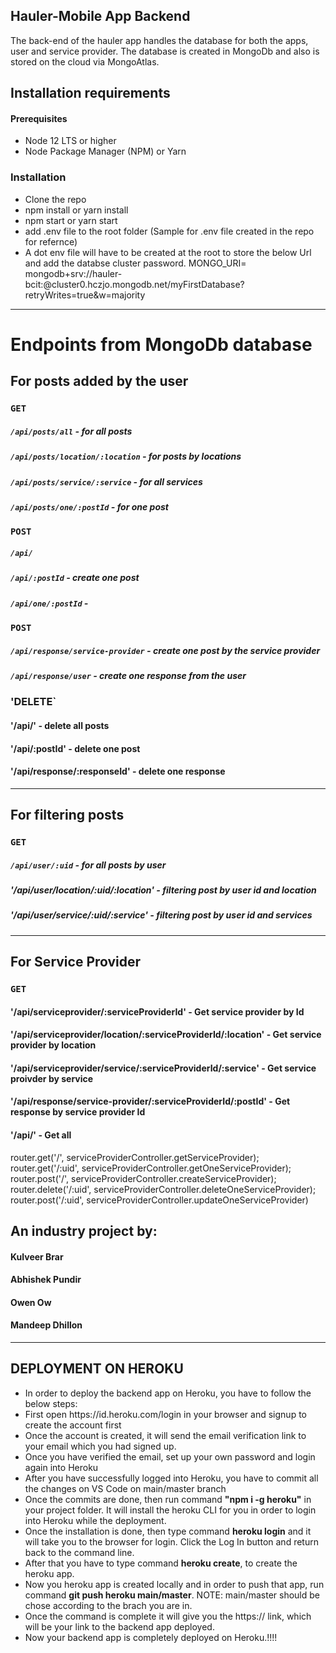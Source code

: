 ## Hauler-Mobile App Backend
The back-end of the hauler app handles the database for both the apps, user and service provider. The database is created in MongoDb and also is stored on the cloud via MongoAtlas.

## Installation requirements

#### Prerequisites
- Node 12 LTS or higher
- Node Package Manager (NPM) or Yarn

### Installation
- Clone the repo
- npm install or yarn install
- npm start or yarn start
- add .env file to the root folder (Sample for .env file created in the repo for refernce)
- A dot env file will have to be created at the root to store the below Url and add the databse cluster password.
    MONGO_URI= mongodb+srv://hauler-bcit:<password>@cluster0.hczjo.mongodb.net/myFirstDatabase?retryWrites=true&w=majority

<hr />

# Endpoints from MongoDb database

## For posts added by the user

### `GET`

 ##### `/api/posts/all` - for all posts
 ##### `/api/posts/location/:location` - for posts by locations
 ##### `/api/posts/service/:service` - for all services
 ##### `/api/posts/one/:postId` - for one post


### `POST`

 ##### `/api/`
 ##### `/api/:postId` - create one post
 ##### `/api/one/:postId` - 


### `POST`

 ##### `/api/response/service-provider` - create one post by the service provider
 ##### `/api/response/user` - create one response from the user

 ### 'DELETE`

  #### '/api/' - delete all posts
  #### '/api/:postId'  - delete one post
  #### '/api/response/:responseId' - delete one response

<hr />

## For filtering posts

### `GET`

 ##### `/api/user/:uid` - for all posts by user
 ##### '/api/user/location/:uid/:location' - filtering post by user id and location
 ##### '/api/user/service/:uid/:service' - filtering post by user id and services
 
<hr />
 
## For Service Provider

### `GET`

 #### '/api/serviceprovider/:serviceProviderId' - Get service provider by Id
 #### '/api/serviceprovider/location/:serviceProviderId/:location' - Get service provider by location
 #### '/api/serviceprovider/service/:serviceProviderId/:service' - Get service proivder by service
 #### '/api/response/service-provider/:serviceProviderId/:postId' - Get response by service provider Id


#### '/api/' - Get all 

router.get('/', serviceProviderController.getServiceProvider);
router.get('/:uid', serviceProviderController.getOneServiceProvider);
router.post('/', serviceProviderController.createServiceProvider);
router.delete('/:uid', serviceProviderController.deleteOneServiceProvider);
router.post('/:uid', serviceProviderController.updateOneServiceProvider)





## An industry project by:

#### Kulveer Brar
#### Abhishek Pundir
#### Owen Ow
#### Mandeep Dhillon

---
 ## DEPLOYMENT ON HEROKU
 * In order to deploy the backend app on Heroku, you have to follow the below steps:
    <li>First open https://id.heroku.com/login in your browser and signup to create the account first</li>
    <li>Once the account is created, it will send the email verification link to your email which you had signed up.</li>
    <li>Once you have verified the email, set up your own password and login again into Heroku</li>
    <li>After you have successfully logged into Heroku, you have to commit all the changes on VS Code on main/master branch</li>
    <li>Once the commits are done, then run command <strong>"npm i -g heroku"</strong> in your project folder. It will install the heroku CLI for you in order to login into Heroku while the deployment.</li>
    <li>Once the installation is done, then type command <strong>heroku login</strong> and it will take you to the browser for login. Click the Log In button and return back to the command line.</li>
    <li>After that you have to type command <strong>heroku create</strong>, to create the heroku app.</li>
    <li>Now you heroku app is created locally and in order to push that app, run command <strong>git push heroku main/master</strong>. NOTE: main/master should be chose according to the brach you are in.</li>
    <li>Once the command is complete it will give you the https:// link, which will be your link to the backend app deployed.</li>
    <li>Now your backend app is completely deployed on Heroku.!!!!</li>




